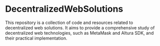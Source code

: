 # DecentralizedWebSolutions
This repository is a collection of code and resources related to decentralized web solutions. It aims to provide a comprehensive study of decentralized web technologies, such as MetaMask and Altura SDK, and their practical implementation. 
